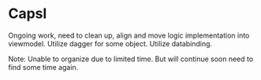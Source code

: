 # Capsl

Ongoing work, need to clean up, align and move logic implementation into viewmodel.
Utilize dagger for some object.
Utilize databinding.

Note: Unable to organize due to limited time. But will continue soon need to find some time again.